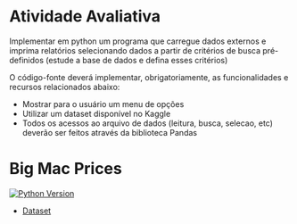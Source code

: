 # Atividade Avaliativa

Implementar em python um programa que carregue dados externos e imprima relatórios selecionando dados a partir de critérios de busca pré-definidos (estude a base de dados e defina esses critérios)

O código-fonte deverá implementar, obrigatoriamente, as funcionalidades e recursos relacionados abaixo:

- Mostrar para o usuário um menu de opções
- Utilizar um dataset disponível no Kaggle
- Todos os acessos ao arquivo de dados (leitura, busca, selecao, etc) deverão ser feitos através da biblioteca Pandas

# Big Mac Prices

[![Python Version](https://img.shields.io/badge/python-3.11-brightgreen)](https://img.shields.io/badge/python-3.11-brightgreen)

- [Dataset](https://www.kaggle.com/datasets/vittoriogiatti/bigmacprice)